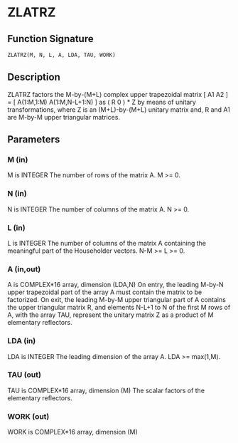 # ZLATRZ

## Function Signature

```fortran
ZLATRZ(M, N, L, A, LDA, TAU, WORK)
```

## Description


 ZLATRZ factors the M-by-(M+L) complex upper trapezoidal matrix
 [ A1 A2 ] = [ A(1:M,1:M) A(1:M,N-L+1:N) ] as ( R  0 ) * Z by means
 of unitary transformations, where  Z is an (M+L)-by-(M+L) unitary
 matrix and, R and A1 are M-by-M upper triangular matrices.

## Parameters

### M (in)

M is INTEGER The number of rows of the matrix A. M >= 0.

### N (in)

N is INTEGER The number of columns of the matrix A. N >= 0.

### L (in)

L is INTEGER The number of columns of the matrix A containing the meaningful part of the Householder vectors. N-M >= L >= 0.

### A (in,out)

A is COMPLEX*16 array, dimension (LDA,N) On entry, the leading M-by-N upper trapezoidal part of the array A must contain the matrix to be factorized. On exit, the leading M-by-M upper triangular part of A contains the upper triangular matrix R, and elements N-L+1 to N of the first M rows of A, with the array TAU, represent the unitary matrix Z as a product of M elementary reflectors.

### LDA (in)

LDA is INTEGER The leading dimension of the array A. LDA >= max(1,M).

### TAU (out)

TAU is COMPLEX*16 array, dimension (M) The scalar factors of the elementary reflectors.

### WORK (out)

WORK is COMPLEX*16 array, dimension (M)

